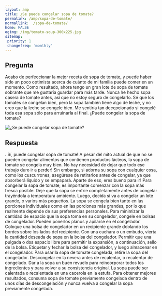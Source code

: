```yaml
---
layout: amp
title: ¿Se puede congelar sopa de tomate?  
permalink: /amp/sopa-de-tomate/
normallink:  /sopa-de-tomate/
home: FALSE
ogimg: /img/tomato-soup-300x225.jpg
sitemap:
 priority: 1
 changefreq: 'monthly'
---
```




## Pregunta

Acabo de perfeccionar la mejor receta de sopa de tomate, y puede haber sido un poco optimista acerca de cuánto de mi familia puede comer en un momento. Como resultado, ahora tengo un gran lote de sopa de tomate sobrante que me gustaría guardar para más tarde. Nunca he hecho sopa casera de tomate antes, así que no estoy seguro de congelarlo. Sé que los tomates se congelan bien, pero la sopa también tiene algo de leche, y no creo que la leche se congele bien. Me sentiría tan decepcionado si congelé toda esa sopa sólo para arruinarla al final. ¿Puede congelar la sopa de tomate?


![¿Se puede congelar sopa de tomate?](https://sepuedecongelar.com/img/tomato-soup-300x225.jpg "¿Se puede congelar sopa de tomate?" )


## Respuesta

. Sí, puede congelar sopa de tomate! A pesar del mito actual de que no se pueden congelar alimentos que contienen productos lácteos, la sopa de tomate se congela muy bien. No hay necesidad de dejar que todo ese trabajo duro ir a perder! Sin embargo, si adorna su sopa con cualquier cosa, como los cuscurrones, asegúrese de retirarlos antes de congelar, ya que absorberá líquido y se empapará. Aparte de eso, eres bueno para ir!
Para congelar la sopa de tomate, es importante comenzar con la sopa más fresca posible. Deje que la sopa se enfríe completamente antes de congelar trayéndola a temperatura ambiente. Luego, decida si va a congelar un lote grande, o varios más pequeños. La sopa se congela bien tanto en las porciones individuales como en las porciones más grandes, por lo que realmente depende de sus preferencias personales. Para minimizar la cantidad de espacio que la sopa toma en su congelador, congele en bolsas de congelador. Pueden ponerlos planos y apilarse en el congelador.
Coloque una bolsa de congelador en un recipiente grande doblando los bordes sobre los lados del recipiente. Con una cuchara o un embudo, vierta la cantidad deseada de sopa en la bolsa del congelador. Permitir que una pulgada o dos espacio libre para permitir la expansión, a continuación, sello de la bolsa. Etiquetar y fechar la bolsa del congelador, y luego almacenar en el congelador.
Para usar la sopa de tomate congelada, retire la sopa del congelador. Descongelar en la nevera antes de recalentar, o recalentar de congelado. Dar a la sopa un buen revuelo para reincorporar todos los ingredientes y para volver a su consistencia original. La sopa puede ser calentada o recalentada en una cacerola en la estufa. Para obtener mejores resultados, consuma sopa de tomate previamente congelada dentro de unos días de descongelación y nunca vuelva a congelar la sopa previamente congelada.
